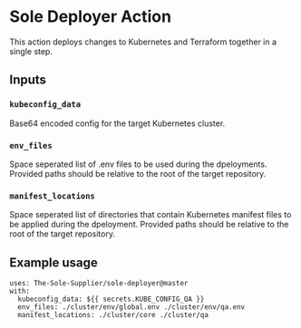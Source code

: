 # Sole Deployer Action

This action deploys changes to Kubernetes and Terraform together in a single step. 

## Inputs

### `kubeconfig_data`

Base64 encoded config for the target Kubernetes cluster.

### `env_files`

Space seperated list of .env files to be used during the dpeloyments. Provided paths should be relative to the root of the target repository.

### `manifest_locations`

Space seperated list of directories that contain Kubernetes manifest files to be applied during the dpeloyment. Provided paths should be relative to the root of the target repository.

## Example usage
```
uses: The-Sole-Supplier/sole-deployer@master
with:
  kubeconfig_data: ${{ secrets.KUBE_CONFIG_QA }}
  env_files: ./cluster/env/global.env ./cluster/env/qa.env
  manifest_locations: ./cluster/core ./cluster/qa
```